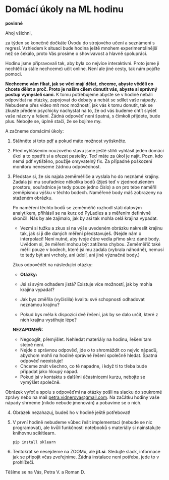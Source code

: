 # Domácí úkoly na ML hodinu 
**povinné** 

Ahoj všichni,

za týden se konečně dočkáte Úvodu do strojového učení a seznámení s
regresí. Vzhledem  k situaci bude hodina ještě mnohem experimentálnější než se
čekalo, proto Vás prosíme o shovívavost a hlavně spolupráci.

Hodinu jsme připravovali tak, aby byla co nejvíce interaktivní. Proto jsme 
ji nechtěli (a stále nechceme) učit online. Není ale jiné cesty, tak nám pojďte
pomoci.

**Nechceme vám říkat, jak se věci mají dělat, chceme, abyste věděli co chcete
dělat a proč. Proto je naším cílem donutit vás, abyste si správný postup
vymysleli sami.** K tomu potřebujeme abyste se v hodině nebáli odpovídat na
otázky, zapojovat do debaty a nebát se sdílet vaše nápady. Nebudeme přes video
mít moc možností, jak vás k tomu donutit, tak se zkuste předem psychicky
nachystat na to, že od vás budeme chtít slyšet vaše názory a řešení. Žádná
odpověď není špatná, s čímkoli přijdete, bude plus. Nebojte se, úplně stačí,
že se bojíme my. 

A začneme domácími úkoly: 

1. Stáhněte si toto [pdf](krajina.pdf) a pokud máte možnost vytiskněte. 

2. Před vyhlášením nouzového stavu jsme ještě stihli vyhlásit jeden domácí úkol
a to opatřit si a ořezat pastelky. Teď máte za úkol je najít. 
Pozn. kdo nemá pdf vytištěno, použije omyvatelný fix. Za případné poškození
monitoru neneseme žádnou odpovědnost. 

3.  Představ si, že sis najala zeměměřiče a vyslala ho do neznámé
    krajiny. Zadala jsi mu souřadnice několika bodů (žiješ teď v zjednodušeném
    prostoru, souřadnice je tedy pouze jedno číslo) a on pro tebe naměřil
    zeměpisnou výšku v těchto bodech. Naměřené body máš zobrazeny na staženém
    obrázku.
	
	Po naměření těchto bodů se zeměměřič rozhodl státi datovým analytikem,
    přihlásil se na kurz od PyLadies a s měřením definivně skončil.  Nás by
    ale zajímalo, jak by asi tak mohla celá krajina vypadat.
	
	 -  Vezmi si tužku a zkus si na výše uvedeném obrázku nakreslit krajinu tak, jak si ji dle daných měření představuješ. (Nejde nám o
    interpolaci! Není nutné, aby tvoje *čára* vedla přímo skrz dané
    body. Uvědom si, že měření mohou být zatížena chybou. Zeměměřič také měřil
    pouze v bodech, které jsi mu zadala (vybrala náhodně), nemusí to tedy být
    ani vrcholy, ani údolí, ani jiné význačné body.)
	
	Zkus odpovědět na následující otázky: 
	
	- **Otázky:**
     + Jsi si svým odhadem jistá? Existuje více možností, jak by mohla
    krajina vypadat?
	
	 + Jak bys změřila (vyčíslila) kvalitu své schopnosti
    odhadovat neznámou krajinu?
	
	 + Pokud bys měla k dispozici dvě řešení, jak by se dalo určit, které  z
     nich krajinu vystihuje lépe? 

    **NEZAPOMEŇ:**
	- Negooglit, přemýšlet. Nehledat materiály na hodinu, řešení tam stejně
      není.
    - Nejde o správnou odpověď, jde o to shromáždit co nejvíc nápadů, abychom
      mohli na hodině správné řešení společně hledat. Špatná
      odpověď neexistuje!
    - Chceme znát všechno, co tě napadne, i když ti to třeba bude připadat
	 jako hloupý nápad. 
    - Pokud jsi v kontaktu s dalšími účastnicemi kurzu, nebojte se vymýšlet
      společně. 
	  
   Obrázek vyfoť a spolu s odpověďmi na otázky pošli na slacku do soukromé
   zprávy nebo na mail petra.vidnerova@gmail.com. Na začátku hodiny vaše nápady
   shrneme (nikdo nebude jmenován) a pobavíme se o nich. 
	  
4. Obrázek nezahazuj, budeš ho v hodině ještě potřebovat! 

5. V první hodině nebudeme vůbec řešit implementaci (nebude se nic
   programovat), ale kvůli funkčnosti notebooků s materiály si nainstalujte
   knihovnu scikitlearn. 
   ```
   pip install sklearn
   ```

6. Tentokrát se nesejdeme na ZOOMu, ale **jit.si**. Sledujte slack, informace
   jak se připojit včas zveřejníme.  Žádná instalace není potřeba, jede to v
   prohlížeči. 
   
   
Těšíme se na Vás,
Petra V. a Roman D. 
